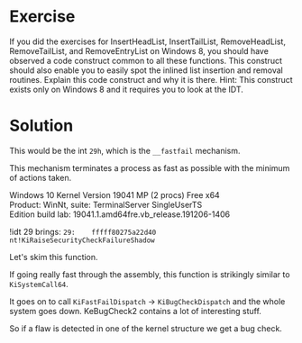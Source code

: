 # Exercise
If you did the exercises for InsertHeadList, InsertTailList, RemoveHeadList, RemoveTailList, and RemoveEntryList on Windows 8, you should have observed a code construct common to all these functions. This construct should also enable you to easily spot the inlined list insertion and removal routines. Explain this code construct and why it is there. Hint: This construct exists only on Windows 8 and it requires you to look at the IDT.

# Solution
This would be the int `29h`, which is the `__fastfail` mechanism.

This mechanism terminates a process as fast as possible with the minimum of actions taken.

Windows 10 Kernel Version 19041 MP (2 procs) Free x64<br>
Product: WinNt, suite: TerminalServer SingleUserTS<br>
Edition build lab: 19041.1.amd64fre.vb_release.191206-1406

!idt 29 brings:
`29:	fffff80275a22d40 nt!KiRaiseSecurityCheckFailureShadow`

Let's skim this function.

If going really fast through the assembly, this function is strikingly similar to `KiSystemCall64`.

It goes on to call `KiFastFailDispatch` -> `KiBugCheckDispatch` and the whole system goes down. KeBugCheck2 contains a lot of interesting stuff.

So if a flaw is detected in one of the kernel structure we get a bug check.
